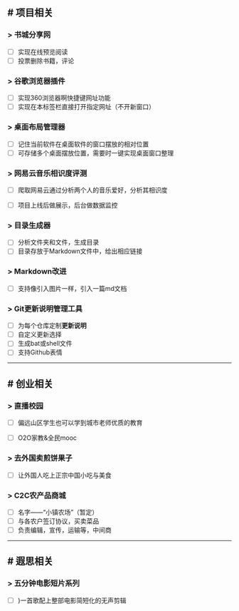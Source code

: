 ## # 项目相关

### > 书城分享网

- [ ] 实现在线预览阅读
- [ ] 投票删除书籍，评论

### > 谷歌浏览器插件

- [ ] 实现360浏览器啊快捷键网址功能
- [ ] 实现在本标签栏直接打开指定网址（不开新窗口）

### > 桌面布局管理器

- [ ] 记住当前软件在桌面软件的窗口摆放的相对位置
- [ ] 可存储多个桌面摆放位置，需要时一键实现桌面窗口整理

### > 网易云音乐相识度评测

- [ ] 爬取网易云通过分析两个人的音乐爱好，分析其相识度

- [ ] 项目上线后做展示，后台做数据监控

### >  目录生成器

- [ ] 分析文件夹和文件，生成目录
- [ ] 目录存放于Markdown文件中，给出相应链接

### >  Markdown改进

- [ ] 支持像引入图片一样，引入一篇md文档

### >  Git更新说明管理工具

- [ ] 为每个仓库定制**更新说明**
- [ ] 自定义更新选择
- [ ] 生成bat或shell文件
- [ ] 支持Github表情

---

## # 创业相关

### > 直播校园

- [ ] 偏远山区学生也可以学到城市老师优质的教育

- [ ] O2O家教&全民mooc

### > 去外国卖煎饼果子

- [ ] 让外国人吃上正宗中国小吃与美食

### > C2C农产品商城

- [ ] 名字——“小镇农场”（暂定）
- [ ] 与各农户签订协议，买卖菜品
- [ ] 负责编辑，宣传，运输等，中间商

---

## # 遐思相关

### > 五分钟电影短片系列

- [ ] )一首歌配上整部电影简短化的无声剪辑

 